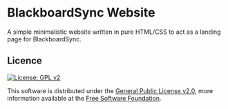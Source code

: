 # BlackboardSync Website
A simple minimalistic website written in pure HTML/CSS to act as a landing page for BlackboardSync.


## Licence

[![License: GPL  v2][license-shield]][gnu]

This software is distributed under the [General Public License v2.0][license], more information available at the [Free Software Foundation][gnu].



<!-- LINKS -->

[license]: LICENCE "General Public License"
[gnu]: https://www.gnu.org/licenses/old-licenses/gpl-2.0.html "Free Software Foundation"

<!-- SHIELDS -->

[license-shield]: https://img.shields.io/github/license/jacobszpz/bbsync.app
